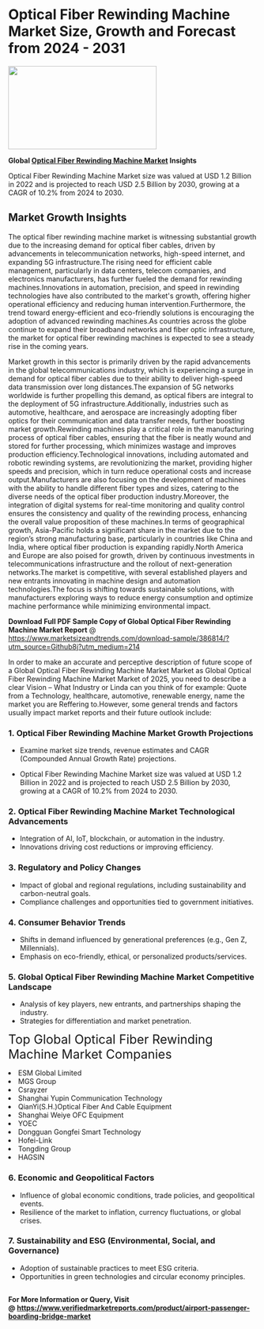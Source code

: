<H1>Optical Fiber Rewinding Machine Market Size, Growth and Forecast from 2024 - 2031</H1><img class="aligncenter size-medium wp-image-584254" src="https://thirdeyenews.in/wp-content/uploads/2024/09/Global-Market-Research-300x168.jpeg" alt="" width="300" height="168" /><p><strong>Global&nbsp;<a href="https://www.marketsizeandtrends.com/download-sample/386814/?utm_source=Github8j?utm_medium=214">Optical Fiber Rewinding Machine Market</a> Insights</strong></p><p>Optical Fiber Rewinding Machine Market size was valued at USD 1.2 Billion in 2022 and is projected to reach USD 2.5 Billion by 2030, growing at a CAGR of 10.2% from 2024 to 2030.</p><p><h2>Market Growth Insights</h2> <p>The optical fiber rewinding machine market is witnessing substantial growth due to the increasing demand for optical fiber cables, driven by advancements in telecommunication networks, high-speed internet, and expanding 5G infrastructure.The rising need for efficient cable management, particularly in data centers, telecom companies, and electronics manufacturers, has further fueled the demand for rewinding machines.Innovations in automation, precision, and speed in rewinding technologies have also contributed to the market's growth, offering higher operational efficiency and reducing human intervention.Furthermore, the trend toward energy-efficient and eco-friendly solutions is encouraging the adoption of advanced rewinding machines.As countries across the globe continue to expand their broadband networks and fiber optic infrastructure, the market for optical fiber rewinding machines is expected to see a steady rise in the coming years.</p> <p>Market growth in this sector is primarily driven by the rapid advancements in the global telecommunications industry, which is experiencing a surge in demand for optical fiber cables due to their ability to deliver high-speed data transmission over long distances.The expansion of 5G networks worldwide is further propelling this demand, as optical fibers are integral to the deployment of 5G infrastructure.Additionally, industries such as automotive, healthcare, and aerospace are increasingly adopting fiber optics for their communication and data transfer needs, further boosting market growth.Rewinding machines play a critical role in the manufacturing process of optical fiber cables, ensuring that the fiber is neatly wound and stored for further processing, which minimizes wastage and improves production efficiency.Technological innovations, including automated and robotic rewinding systems, are revolutionizing the market, providing higher speeds and precision, which in turn reduce operational costs and increase output.Manufacturers are also focusing on the development of machines with the ability to handle different fiber types and sizes, catering to the diverse needs of the optical fiber production industry.Moreover, the integration of digital systems for real-time monitoring and quality control ensures the consistency and quality of the rewinding process, enhancing the overall value proposition of these machines.In terms of geographical growth, Asia-Pacific holds a significant share in the market due to the region’s strong manufacturing base, particularly in countries like China and India, where optical fiber production is expanding rapidly.North America and Europe are also poised for growth, driven by continuous investments in telecommunications infrastructure and the rollout of next-generation networks.The market is competitive, with several established players and new entrants innovating in machine design and automation technologies.The focus is shifting towards sustainable solutions, with manufacturers exploring ways to reduce energy consumption and optimize machine performance while minimizing environmental impact.</p> <p><span class=""><strong>Download Full PDF Sample Copy of Global Optical Fiber Rewinding Machine Market Report</strong> @ <a href="https://www.marketsizeandtrends.com/download-sample/386814/?utm_source=Github8j?utm_medium=214" target="_blank">https://www.marketsizeandtrends.com/download-sample/386814/?utm_source=Github8j?utm_medium=214</a></span></p><p>In order to make an accurate and perceptive description of future scope of a Global&nbsp;Optical Fiber Rewinding Machine Market Market as Global&nbsp;Optical Fiber Rewinding Machine Market Market of 2025, you need to describe a clear Vision &ndash; What Industry or Linda can you think of for example: Quote from a Technology, healthcare, automotive, renewable energy, name the market you are Reffering to.However, some general trends and factors usually impact market reports and their future outlook include:</p><h3>1.&nbsp;<strong>Optical Fiber Rewinding Machine Market Growth Projections</strong></h3><ul><li>Examine market size trends, revenue estimates and CAGR (Compounded Annual Growth Rate) projections.</li><li><p>Optical Fiber Rewinding Machine Market size was valued at USD 1.2 Billion in 2022 and is projected to reach USD 2.5 Billion by 2030, growing at a CAGR of 10.2% from 2024 to 2030.</p></li></ul><h3>2.&nbsp;<strong>Optical Fiber Rewinding Machine Market Technological Advancements</strong></h3><ul><li>Integration of AI, IoT, blockchain, or automation in the industry.</li><li>Innovations driving cost reductions or improving efficiency.</li></ul><h3>3.&nbsp;<strong>Regulatory and Policy Changes</strong></h3><ul><li>Impact of global and regional regulations, including sustainability and carbon-neutral goals.</li><li>Compliance challenges and opportunities tied to government initiatives.</li></ul><h3>4.&nbsp;<strong>Consumer Behavior Trends</strong></h3><ul><li>Shifts in demand influenced by generational preferences (e.g., Gen Z, Millennials).</li><li>Emphasis on eco-friendly, ethical, or personalized products/services.</li></ul><h3>5.&nbsp;<strong>Global Optical Fiber Rewinding Machine Market Competitive Landscape</strong></h3><ul><li>Analysis of key players, new entrants, and partnerships shaping the industry.</li><li>Strategies for differentiation and market penetration.</li></ul><p data-pm-slice="1 1 []"><span style="color: inherit; font-family: inherit; font-size: 25px;">Top Global Optical Fiber Rewinding Machine Market Companies</span></p><div class="" data-test-id=""><p><li>ESM Global Limited</li><li> MGS Group</li><li> Csrayzer</li><li> Shanghai Yupin Communication Technology</li><li> QianYi(S.H.)Optical Fiber And Cable Equipment</li><li> Shanghai Weiye OFC Equipment</li><li> YOEC</li><li> Dongguan Gongfei Smart Technology</li><li> Hofei-Link</li><li> Tongding Group</li><li> HAGSIN</li></p></div><h3>6.&nbsp;<strong>Economic and Geopolitical Factors</strong></h3><ul><li>Influence of global economic conditions, trade policies, and geopolitical events.</li><li>Resilience of the market to inflation, currency fluctuations, or global crises.</li></ul><h3>7.&nbsp;<strong>Sustainability and ESG (Environmental, Social, and Governance)</strong></h3><ul><li>Adoption of sustainable practices to meet ESG criteria.</li><li>Opportunities in green technologies and circular economy principles.</li></ul><h2><strong style="font-size: 14px;">For More Information or Query, Visit @&nbsp;</strong><a style="background-color: #ffffff; font-size: 14px;" href="https://www.marketsizeandtrends.com/report/optical-fiber-rewinding-machine-market/" target="_blank">https://www.verifiedmarketreports.com/product/airport-passenger-boarding-bridge-market</a></h2>